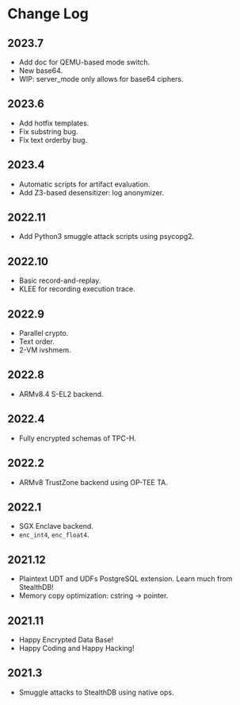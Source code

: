 # Change Log

## 2023.7

- Add doc for QEMU-based mode switch.
- New base64.
- WIP: server_mode only allows for base64 ciphers.

## 2023.6

- Add hotfix templates.
- Fix substring bug.
- Fix text orderby bug.

## 2023.4

- Automatic scripts for artifact evaluation.
- Add Z3-based desensitizer: log anonymizer.

## 2022.11

- Add Python3 smuggle attack scripts using psycopg2.

## 2022.10

- Basic record-and-replay.
- KLEE for recording execution trace.

## 2022.9

- Parallel crypto.
- Text order.
- 2-VM ivshmem.

## 2022.8

- ARMv8.4 S-EL2 backend.

## 2022.4

- Fully encrypted schemas of TPC-H.

## 2022.2

- ARMv8 TrustZone backend using OP-TEE TA.

## 2022.1

- SGX Enclave backend.
- `enc_int4`, `enc_float4`.

## 2021.12

- Plaintext UDT and UDFs PostgreSQL extension. Learn much from StealthDB!
- Memory copy optimization: cstring -> pointer.

## 2021.11

- Happy Encrypted Data Base!
- Happy Coding and Happy Hacking!

## 2021.3

- Smuggle attacks to StealthDB using native ops.

